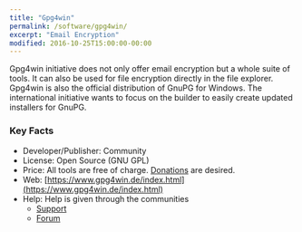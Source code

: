 ```yaml
---
title: "Gpg4win"
permalink: /software/gpg4win/
excerpt: "Email Encryption"
modified: 2016-10-25T15:00:00-00:00
---
```


Gpg4win initiative does not only offer email encryption but a whole suite of tools. It can also be used for file encryption directly in the file explorer. Gpg4win is also the official distribution of GnuPG for Windows. The international initiative wants to focus on the builder to easily create updated installers for GnuPG.

### Key Facts

* Developer/Publisher: Community
* License: Open Source (GNU GPL)
* Price: All tools are free of charge. [Donations](https://www.gpg4win.de/donate.html) are desired.
* Web: [https://www.gpg4win.de/index.html](https://www.gpg4win.de/index.html)
* Help: Help is given through the communities
	* [Support](https://www.gpg4win.de/community.html)
	* [Forum](http://wald.intevation.org/forum/forum.php?forum_id=21)
	